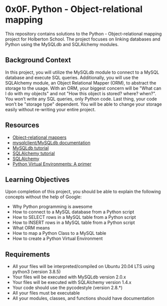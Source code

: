 # 0x0F. Python - Object-relational mapping

This repository contains solutions to the Python - Object-relational mapping project for Holberton School. The project focuses on linking databases and Python using the MySQLdb and SQLAlchemy modules.

## Background Context

In this project, you will utilize the MySQLdb module to connect to a MySQL database and execute SQL queries. Additionally, you will use the SQLAlchemy module, an Object Relational Mapper (ORM), to abstract the storage to the usage. With an ORM, your biggest concern will be "What can I do with my objects" and not "How this object is stored? where? when?". You won’t write any SQL queries, only Python code. Last thing, your code won’t be "storage type" dependent. You will be able to change your storage easily without re-writing your entire project.

## Resources

- [Object-relational mappers](https://en.wikipedia.org/wiki/Object-relational_mapping)
- [mysqlclient/MySQLdb documentation](https://mysqlclient.readthedocs.io/)
- [MySQLdb tutorial](https://zetcode.com/db/mysqlpython/)
- [SQLAlchemy tutorial](https://docs.sqlalchemy.org/en/14/orm/tutorial.html)
- [SQLAlchemy](https://www.sqlalchemy.org/)
- [Python Virtual Environments: A primer](https://realpython.com/python-virtual-environments-a-primer/)

## Learning Objectives

Upon completion of this project, you should be able to explain the following concepts without the help of Google:

- Why Python programming is awesome
- How to connect to a MySQL database from a Python script
- How to SELECT rows in a MySQL table from a Python script
- How to INSERT rows in a MySQL table from a Python script
- What ORM means
- How to map a Python Class to a MySQL table
- How to create a Python Virtual Environment

## Requirements

- All your files will be interpreted/compiled on Ubuntu 20.04 LTS using python3 (version 3.8.5)
- Your files will be executed with MySQLdb version 2.0.x
- Your files will be executed with SQLAlchemy version 1.4.x
- Your code should use the pycodestyle (version 2.8.*)
- All your files must be executable
- All your modules, classes, and functions should have documentation

